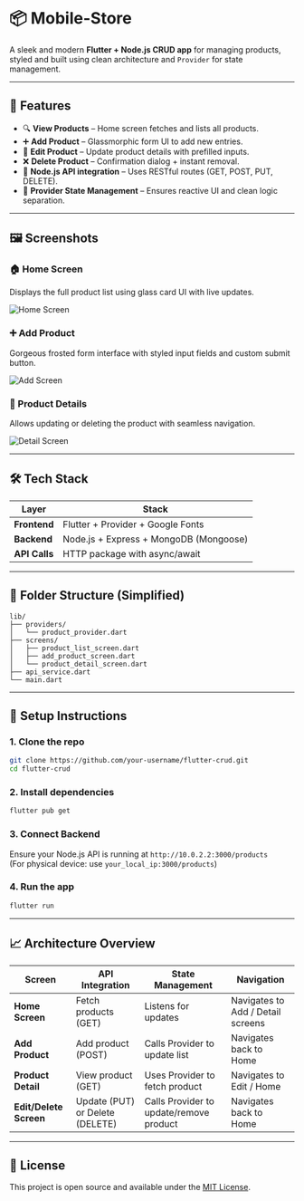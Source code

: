 
# 📦 Mobile-Store

A sleek and modern **Flutter + Node.js CRUD app** for managing products, styled and built using clean architecture and `Provider` for state management.

---

## 🚀 Features

- 🔍 **View Products** – Home screen fetches and lists all products.
- ➕ **Add Product** – Glassmorphic form UI to add new entries.
- 📝 **Edit Product** – Update product details with prefilled inputs.
- ❌ **Delete Product** – Confirmation dialog + instant removal.
- 📡 **Node.js API integration** – Uses RESTful routes (GET, POST, PUT, DELETE).
- 🧠 **Provider State Management** – Ensures reactive UI and clean logic separation.


---

## 🖼️ Screenshots

### 🏠 Home Screen
Displays the full product list using glass card UI with live updates.

![Home Screen](screenshots/home_screen.png)

### ➕ Add Product
Gorgeous frosted form interface with styled input fields and custom submit button.

![Add Screen](screenshots/add_product.png)

### 📃 Product Details
Allows updating or deleting the product with seamless navigation.

![Detail Screen](screenshots/product_detail.png)

---

## 🛠️ Tech Stack

| Layer         | Stack                                      |
|---------------|---------------------------------------------|
| **Frontend**  | Flutter + Provider + Google Fonts |
| **Backend**   | Node.js + Express + MongoDB (Mongoose)     |
| **API Calls** | HTTP package with async/await              |

---

## 📂 Folder Structure (Simplified)

```
lib/
├── providers/
│   └── product_provider.dart
├── screens/
│   ├── product_list_screen.dart
│   ├── add_product_screen.dart
│   └── product_detail_screen.dart
├── api_service.dart
└── main.dart
```

---

## 🔧 Setup Instructions

### 1. Clone the repo
```bash
git clone https://github.com/your-username/flutter-crud.git
cd flutter-crud
```

### 2. Install dependencies
```bash
flutter pub get
```

### 3. Connect Backend
Ensure your Node.js API is running at `http://10.0.2.2:3000/products`  
(For physical device: use `your_local_ip:3000/products`)

### 4. Run the app
```bash
flutter run
```

---

## 📈 Architecture Overview

| Screen                 | API Integration                    | State Management                        | Navigation                         |
|------------------------|------------------------------------|------------------------------------------|------------------------------------|
| **Home Screen**        | Fetch products (GET)               | Listens for updates                      | Navigates to Add / Detail screens  |
| **Add Product**        | Add product (POST)                 | Calls Provider to update list            | Navigates back to Home             |
| **Product Detail**     | View product (GET)                 | Uses Provider to fetch product           | Navigates to Edit / Home           |
| **Edit/Delete Screen** | Update (PUT) or Delete (DELETE)    | Calls Provider to update/remove product  | Navigates back to Home             |

---

## 📜 License

This project is open source and available under the [MIT License](LICENSE).
